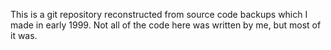 This is a git repository reconstructed from source code backups which I made
in early 1999. Not all of the code here was written by me, but most of it was.
